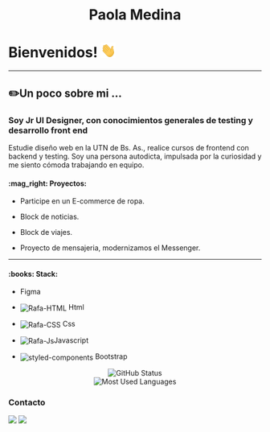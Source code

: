 <h1 align="center">Paola Medina </h1>
<h1 align="left">Bienvenidos! <img src="https://raw.githubusercontent.com/ABSphreak/ABSphreak/master/gifs/Hi.gif" width="30px"></h1>

***
## :pencil2:Un poco sobre mi ...
### Soy Jr UI Designer, con conocimientos generales de testing y desarrollo front end
Estudie diseño web en la UTN de Bs. As., realice cursos de frontend con backend y testing. Soy una persona autodicta, impulsada por la curiosidad y me siento cómoda trabajando en equipo.

<h4>:mag_right: Proyectos: </h4>
<ul><li> Participe en un E-commerce de ropa.</li></ul>
<ul><li> Block de noticias.</li></ul>
<ul><li> Block de viajes.</li></ul>
<ul><li> Proyecto de mensajeria, modernizamos el  Messenger.</li></ul>


***
<h4>:books: Stack: </h4>
<ul><li> Figma</li></ul>
<ul><li><img align="center" alt="Rafa-HTML" height="25" width="30" src="https://user-images.githubusercontent.com/52223033/153649850-5e9211a9-d0cc-4c2a-9ab0-804f269e68ed.png">  Html  </li></ul>
<ul><li> <img align="center" alt="Rafa-CSS" height="25" width="30" src="https://user-images.githubusercontent.com/52223033/153649699-8f87e745-ab3a-4018-ab30-39aa536a100f.png">  Css  </li></ul>
<ul><li> <img align="center" alt="Rafa-Js" height="30" width="30" src="https://user-images.githubusercontent.com/52223033/153652622-15734c8b-afd6-4834-9af9-6f7e507529ad.png">Javascript  </li></ul>
<ul><li> <img align="center" alt="styled-components" height="25" width="25" src="https://user-images.githubusercontent.com/52223033/153650054-adf6126f-98b0-47fd-952e-b99627de0807.png"> Bootstrap</li></ul>


  
 <p align="center">
<img src="https://github-readme-stats.vercel.app/api?username=paodesign&count_private=true&show_icons=true&theme=great-gatsby" alt="GitHub Status"/><br>
<img width="492px" src = "https://github-readme-stats.vercel.app/api/top-langs/?username=paodesign&show_icons=true&layout=compact&theme=great-gatsby" alt="Most Used Languages">
</p>

<div>
  
 
</div>
  
### Contacto
<a href="https://www.linkedin.com/in/paola-medina-58bb76186/" target="_blank"><img lign="center" width="24px"  src="https://github.com/TheDudeThatCode/TheDudeThatCode/blob/master/Assets/Linkedin.svg" target="_blank"></a>
<a href="paaaomedina@gmail.com" target="_blank"><img lign="center" width="24px"  src="https://github.com/TheDudeThatCode/TheDudeThatCode/blob/master/Assets/Gmail.svg"/></a>












